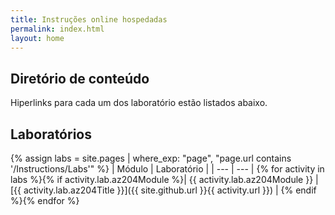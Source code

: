 ```yaml
---
title: Instruções online hospedadas
permalink: index.html
layout: home
---
```


## Diretório de conteúdo

Hiperlinks para cada um dos laboratório estão listados abaixo.

## Laboratórios

{% assign labs = site.pages | where_exp: "page", "page.url contains '/Instructions/Labs'" %}
| Módulo | Laboratório |
| --- | --- |
{% for activity in labs %}{% if activity.lab.az204Module %}| {{ activity.lab.az204Module }} | [{{ activity.lab.az204Title }}]({{ site.github.url }}{{ activity.url }}) |
{% endif %}{% endfor %}
